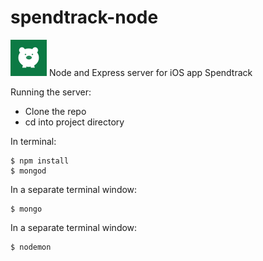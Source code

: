 spendtrack-node
===============

![alt text](https://github.com/carolynnvu/spendtrack-node/blob/master/public/images/spendtrack_logo.png "Logo Title Text 1")
Node and Express server for iOS app Spendtrack

Running the server:
* Clone the repo
* cd into project directory

In terminal:
```
$ npm install 
$ mongod
```

In a separate terminal window:
```
$ mongo
```

In a separate terminal window:
```
$ nodemon
```


